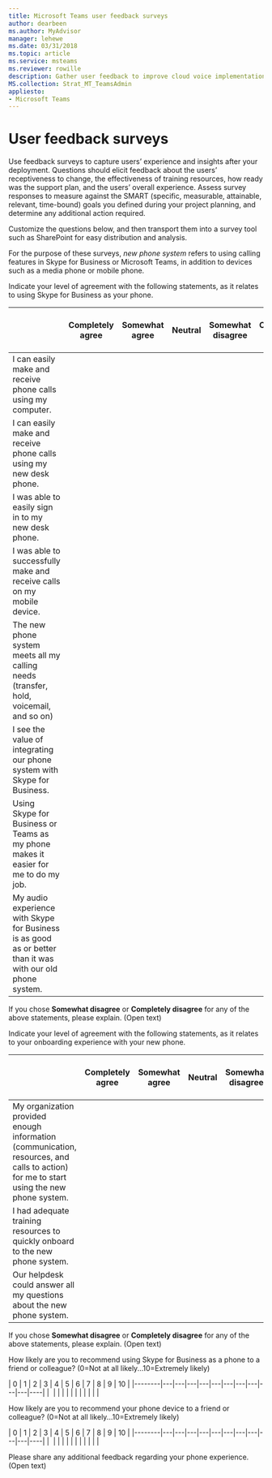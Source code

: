 ```yaml
---
title: Microsoft Teams user feedback surveys
author: dearbeen
ms.author: MyAdvisor
manager: lehewe
ms.date: 03/31/2018
ms.topic: article
ms.service: msteams
ms.reviewer: rowille
description: Gather user feedback to improve cloud voice implementation.
MS.collection: Strat_MT_TeamsAdmin
appliesto:
- Microsoft Teams
---
```


# User feedback surveys 

Use feedback surveys to capture users’ experience and insights after your deployment. Questions should elicit feedback about the users’ receptiveness to change, the effectiveness of training resources, how ready was the support plan, and the users’ overall experience. Assess survey responses to measure against the SMART (specific, measurable, attainable, relevant, time-bound) goals you defined during your project planning, and determine any additional action required.

Customize the questions below, and then transport them into a survey tool such as SharePoint for easy distribution and analysis.

[//]: # (Do we want to call out the WX phone? I deleted it from the questions because I haven't seen it referred to anywhere else.)
For the purpose of these surveys, *new phone system* refers to using calling features in Skype for Business or Microsoft Teams, in addition to devices such as a media phone or mobile phone.

Indicate your level of agreement with the following statements, as it relates to using Skype for Business as your phone. 

|     &nbsp;                              | Completely agree | Somewhat agree | Neutral | Somewhat disagree | Completely disagree | N/A or didn't use |
|--------------------------------------------------------------------------------------------------------------------------|----------------------|--------------------|-------------|-----------------------|-------------------------|------------------------|
| I can easily make and receive phone calls using my computer.                                                             |                      |                    |             |                       |                         |                        |
| I can easily make and receive phone calls using my new desk phone.                                              |                      |                    |             |                       |                         |                        |
| I was able to easily sign in to my new desk phone.                                                                              |                      |                    |             |                       |                         |                        |
| I was able to successfully make and receive calls on my mobile device.                                                   |                      |                    |             |                       |                         |                        |
| The new phone system meets all my calling needs (transfer, hold, voicemail, and so on)                                      |                      |                    |             |                       |                         |                        |
| I see the value of integrating our phone system with Skype for Business.                                                 |                      |                    |             |                       |                         |                        |
| Using Skype for Business or Teams as my phone makes it easier for me to do my job.                                          |                      |                    |             |                       |                         |                        |
| My audio experience with Skype for Business is as good as or better than it was with our old phone system.                   |                      |                    |             |                       |                         |                        |

If you chose **Somewhat disagree** or **Completely disagree** for any of the above statements, please explain. (Open text)

Indicate your level of agreement with the following statements, as it relates to your onboarding experience with your new phone.  

|          &nbsp;                  | Completely agree | Somewhat agree | Neutral | Somewhat disagree | Completely disagree | N/A or didn't use |
|----|----------------------|--------------------|-------------|-----------------------|-------------------------|------------------------|
| My organization provided enough information (communication, resources, and calls to action) for me to start using the new phone system. |                      |                    |             |                       |                         |                        |
| I had adequate training resources to quickly onboard to the new phone system.                                                          |                      |                    |             |                       |                         |                        |
| Our helpdesk could answer all my questions about the new phone system.                                                           |                      |                    |             |                       |                         |                        |

If you chose **Somewhat disagree** or **Completely disagree** for any of the above statements, please explain. (Open text)

How likely are you to recommend using Skype for Business as a phone to a friend or colleague? (0=Not at all likely...10=Extremely likely)

| 0      | 1 | 2 | 3 | 4 | 5 | 6 | 7 | 8 | 9 | 10 |
|--------|---|---|---|---|---|---|---|---|---|---|----|
|&nbsp; |&nbsp;|&nbsp;|&nbsp;|&nbsp;|&nbsp;|&nbsp;|&nbsp;|&nbsp;|&nbsp;|&nbsp;|

How likely are you to recommend your phone device to a friend or colleague? (0=Not at all likely...10=Extremely likely)  

| 0      | 1 | 2 | 3 | 4 | 5 | 6 | 7 | 8 | 9 | 10 |
|--------|---|---|---|---|---|---|---|---|---|---|----|
|&nbsp; |&nbsp;|&nbsp;|&nbsp;|&nbsp;|&nbsp;|&nbsp;|&nbsp;|&nbsp;|&nbsp;|&nbsp;|


Please share any additional feedback regarding your phone experience. (Open
text)
